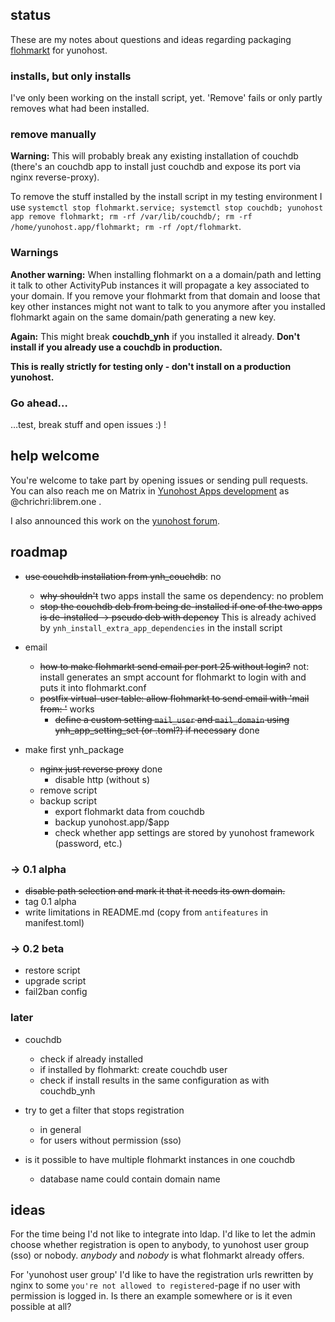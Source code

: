 ## status

These are my notes about questions and ideas regarding packaging [flohmarkt](https://codeberg.org/flohmarkt/flohmarkt) for yunohost.

### installs, but only installs

I've only been working on the install script, yet. 'Remove' fails or only partly removes what had been installed.

### remove manually

**Warning:** This will probably break any existing installation of couchdb (there's an couchdb app to install just couchdb and expose its port via nginx reverse-proxy).

To remove the stuff installed by the install script in my testing environment I use `systemctl stop flohmarkt.service; systemctl stop couchdb; yunohost app remove flohmarkt; rm -rf /var/lib/couchdb/; rm -rf /home/yunohost.app/flohmarkt; rm -rf /opt/flohmarkt`.

### Warnings

**Another warning:** When installing flohmarkt on a a domain/path and letting it talk to other ActivityPub instances it will propagate a key associated to your domain. If you remove your flohmarkt from that domain and loose that key other instances might not want to talk to you anymore after you installed flohmarkt again on the same domain/path generating a new key.

**Again:** This might break **couchdb_ynh** if you installed it already. **Don't install if you already use a couchdb in production.**

**This is really strictly for testing only - don't install on a production yunohost.**

### Go ahead…

…test, break stuff and open issues :) !

## help welcome

You're welcome to take part by opening issues or sending pull requests. You can also reach me on Matrix in [Yunohost Apps development](https://matrix.to/#/%23yunohost-apps:matrix.org) as @chrichri:librem.one .

I also announced this work on the [yunohost forum](https://forum.yunohost.org/t/ynh-flohmarkt-flohmarkt-as-an-app-for-yunohost/28455?u=chrichri).

## roadmap

* ~~use couchdb installation from ynh_couchdb~~: no
  * ~~why shouldn't~~ two apps install the same os dependency: no problem
  * ~~stop the couchdb deb from being de-installed if one of the two apps is de-installed → pseudo deb with depency~~ This is already achived by `ynh_install_extra_app_dependencies` in the install script
  

* email
  * ~~how to make flohmarkt send email per port 25 without login?~~ not: install generates an smpt account for flohmarkt to login with and puts it into flohmarkt.conf
  * ~~postfix virtual-user table: allow flohmarkt to send email with 'mail from: <flohmarkt-email>'~~ works
    * ~~define a custom setting `mail_user` and `mail_domain` using ynh_app_setting_set (or .toml?) if necessary~~ done

* make first ynh_package
  * ~~nginx just reverse proxy~~ done
    * disable http (without s)
  * remove script
  * backup script
    * export flohmarkt data from couchdb
    * backup yunohost.app/$app
    * check whether app settings are stored by yunohost framework (password, etc.)

### → 0.1 alpha
* ~~disable path selection and mark it that it needs its own domain.~~
* tag 0.1 alpha
* write limitations in README.md (copy from `antifeatures` in manifest.toml)

### → 0.2 beta
* restore script
* upgrade script
* fail2ban config

### later

* couchdb
  * check if already installed
  * if installed by flohmarkt: create couchdb user
  * check if install results in the same configuration as with couchdb_ynh

* try to get a filter that stops registration
  * in general
  * for users without permission (sso)

* is it possible to have multiple flohmarkt instances in one couchdb
  * database name could contain domain name

## ideas

For the time being I'd not like to integrate into ldap. I'd like to let the admin choose whether registration is open to anybody, to yunohost user group (sso) or nobody. _anybody_ and _nobody_ is what flohmarkt already offers.

For 'yunohost user group' I'd like to have the registration urls rewritten by nginx to some `you're not allowed to registered`-page if no user with permission is logged in. Is there an example somewhere or is it even possible at all?


